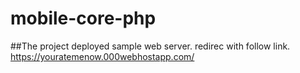 # mobile-core-php

##The project deployed sample web server. redirec with follow link.
https://youratemenow.000webhostapp.com/


